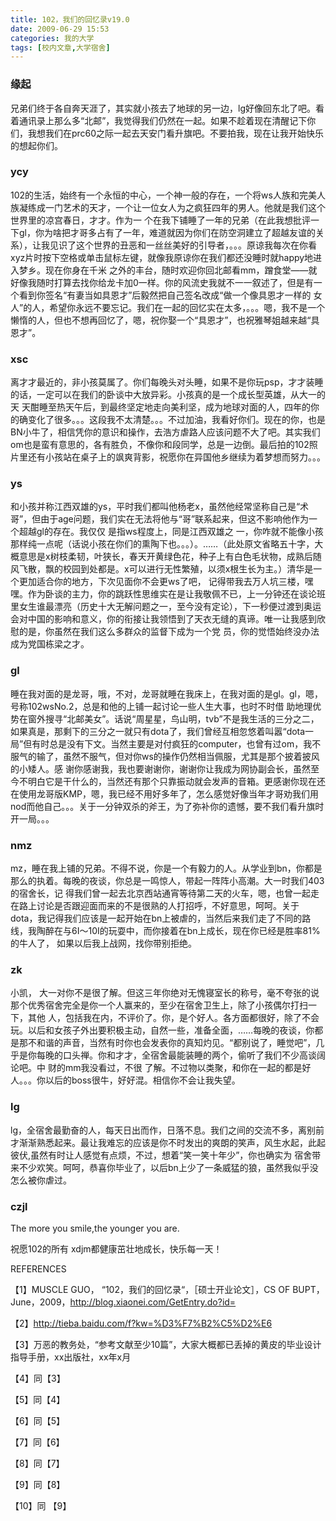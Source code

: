```yaml
---
title: 102，我们的回忆录v19.0
date: 2009-06-29 15:53
categories: 我的大学
tags: [校内文章,大学宿舍]
---
```


### 缘起
兄弟们终于各自奔天涯了，其实就小孩去了地球的另一边，lg好像回东北了吧。看着通讯录上那么多“北邮”，我觉得我们仍然在一起。如果不趁着现在清醒记下你们，我想我们在prc60之际一起去天安门看升旗吧。不要拍我，现在让我开始快乐的想起你们。

### ycy
102的生活，始终有一个永恒的中心，一个神一般的存在，一个将ws人族和完美人族凝练成一门艺术的天才，一个让一位女人为之疯狂四年的男人。他就是我们这个世界里的凉宫春日，才才。作为一 个在我下铺睡了一年的兄弟（在此我想批评一下gl，你为啥把才哥多占有了一年，难道就因为你们在防空洞建立了超越友谊的关系），让我见识了这个世界的丑恶和一丝丝美好的引导者，。。。原谅我每次在你看xyz片时按下空格或单击鼠标左键，就像我原谅你在我们都还没睡时就happy地进入梦乡。现在你身在千米 之外的丰台，随时欢迎你回北邮看mm，蹭食堂——就 好像我随时打算去找你给龙卡加0一样。你的风流史我就不一一叙述了，但是有一个看到你签名“有妻当如具恩才”后毅然把自己签名改成“做一个像具恩才一样的 女人”的人，希望你永远不要忘记。我们在一起的回忆实在太多，。。。嗯，我不是一个懒惰的人，但也不想再回忆了，嗯，祝你娶一个“具恩才”，也祝雅琴姐越来越“具恩才”。

### xsc
离才才最近的，非小孩莫属了。你们每晚头对头睡，如果不是你玩psp，才才装睡的话，一定可以在我们的卧谈中大放异彩。小孩真的是一个成长型英雄，从大一的天 天酣睡至热天午后，到最终坚定地走向美利坚，成为地球对面的人，四年的你的确变化了很多。。。这段我不太清楚。。。不过加油，我看好你们。现在的你，也是BN小牛了，相信凭你的意识和操作，去浩方虐路人应该问题不大了吧。其实我们om也是蛮有意思的，各有胜负，不像你和段同学，总是一边倒。最后拍的102照片里还有小孩站在桌子上的飒爽背影，祝愿你在异国他乡继续为着梦想而努力。。。

### ys
和小孩并称江西双雄的ys，平时我们都叫他杨老x，虽然他经常坚称自己是“术哥”，但由于age问题，我们实在无法将他与“哥”联系起来，但这不影响他作为一个超越gl的存在。我仅仅 是指ws程度上，同是江西双雄之 一，你咋就不能像小孩那样纯一点呢（话说小孩在你们的熏陶下也。。。）。……（此处原文省略五十字，大概意思是x树枝柔韧，叶狭长，春天开黄绿色花，种子上有白色毛状物，成熟后随风飞散，飘的校园到处都是。x可以进行无性繁殖，以须x根生长为主。）清华是一个更加适合你的地方，下次见面你不会更ws了吧， 记得带我去万人坑三楼，嘿嘿。作为卧谈的主力，你的跳跃性思维实在是让我敬佩不已，上一分钟还在谈论班里女生谁最漂亮（历史十大无解问题之一，至今没有定论），下一秒便过渡到奥运会对中国的影响和意义，你的衔接让我领悟到了天衣无缝的真谛。唯一让我感到欣慰的是，你虽然在我们这么多群众的监督下成为一个党 员，你的觉悟始终没办法成为党国栋梁之才。

### gl
睡在我对面的是龙哥，哦，不对，龙哥就睡在我床上，在我对面的是gl。gl，嗯，号称102wsNo.2，总是和他的上铺一起讨论一些人生大事，也时不时借 助地理优势在窗外搜寻“北邮美女”。话说“周星星，鸟山明，tvb”不是我生活的三分之二，如果真是，那剩下的三分之一就只有dota了，我们曾经互相忽悠着叫嚣“dota一局”但有时总是没有下文。当然主要是对付疯狂的computer，也曾有过om，我不服气的输了，虽然不服气，但对你ws的操作仍然相当佩服，尤其是那个披着披风的小矮人。感 谢你感谢我，我也要谢谢你，谢谢你让我成为网协副会长，虽然至今不明白它是干什么的，当然还有那个只靠振动就会发声的音箱。更感谢你现在还在使用龙哥版KMP，嗯，我已经不用好多年了，怎么感觉好像当年才哥劝我们用nod而他自己。。。关于一分钟双杀的斧王，为了弥补你的遗憾，要不我们看升旗时开一局。。。

### nmz
mz，睡在我上铺的兄弟。不得不说，你是一个有毅力的人。从学业到bn，你都是那么的执着。每晚的夜谈，你总是一鸣惊人，带起一阵阵小高潮。大一时我们403的宿舍长，记 得我们曾一起去北京西站通宵等待第二天的火车，嗯，也曾一起走在路上讨论是否跟迎面而来的不是很熟的人打招呼，不好意思，呵呵。关于dota，我记得我们应该是一起开始在bn上被虐的，当然后来我们走了不同的路线，我陶醉在与6I～10I的玩耍中，而你接着在bn上成长，现在你已经是胜率81%的牛人了， 如果以后我上战网，找你带别拒绝。

### zk
小凯， 大一对你不是很了解。但这三年你绝对无愧寝室长的称号，毫不夸张的说那个优秀宿舍完全是你一个人赢来的，至少在宿舍卫生上，除了小孩偶尔打扫一下，其他 人，包括我在内，不评价了。你，是个好人。各方面都很好，除了不会玩。以后和女孩子外出要积极主动，自然一些，准备全面，……每晚的夜谈，你都是那不和谐的声音，当然有时你也会发表你的真知灼见。“都别说了，睡觉吧”，几乎是你每晚的口头禅。你和才才，全宿舍最能装睡的两个，偷听了我们不少高谈阔论吧。中 财的mm我没看过，不很 了解。不过物以类聚，和你在一起的都是好人。。。你以后的boss很牛，好好混。相信你不会让我失望。

### lg
lg，全宿舍最勤奋的人，每天日出而作，日落不息。我们之间的交流不多，离别前才渐渐熟悉起来。最让我难忘的应该是你不时发出的爽朗的笑声，风生水起，此起彼伏,虽然有时让人感觉有点烦，不过，想着“笑一笑十年少”，你也确实为 宿舍带来不少欢笑。呵呵，恭喜你毕业了，以后bn上少了一条威猛的狼，虽然我似乎没怎么被你虐过。
 
  

### czjl

The more you smile,the younger you are.

祝愿102的所有 xdjm都健康茁壮地成长，快乐每一天！


REFERENCES

【1】MUSCLE GUO， “102，我们的回忆录“，［硕士开业论文］，CS OF BUPT，June，2009，http://blog.xiaonei.com/GetEntry.do?id=

【2】http://tieba.baidu.com/f?kw=%D3%F7%B2%C5%D2%E6 

【3】万恶的教务处，“参考文献至少10篇”，大家大概都已丢掉的黄皮的毕业设计指导手册，xx出版社，xx年x月

【4】同【3】

【5】同【4】

【6】同【5】

【7】同【6】

【8】同【7】

【9】同【8】

【10】同 【9】
